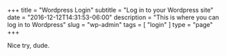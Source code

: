 +++
title = "Wordpress Login"
subtitle = "Log in to your Wordpress site"
date = "2016-12-12T14:31:53-06:00"
description = "This is where you can log in to Wordpress"
slug = "wp-admin"
tags = [ "login" ] 
type = "page"
+++

Nice try, dude.